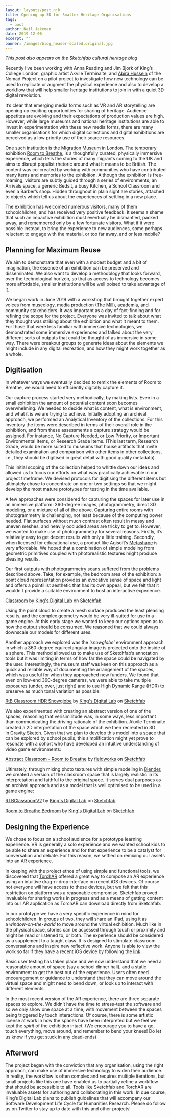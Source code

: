 ```yaml
---
layout: layouts/post.njk
title: Opening up 3D for Smaller Heritage Organisations
tags:
  - post
author: Neil Jakeman
date: 2019-12-06
excerpt: ""
banner: /images/blog_header-scaled.original.jpg
---
```


_This post also appears on the Sketchfab cultural heritage blog_

Recently I’ve been working with Anna Reading and Jim Bjork of King’s College London, graphic artist Akvile Terminaite, and [Abira Hussein](https://sketchfab.com/Berisamaad) of the Nomad Project on a pilot project to investigate how new technology can be used to replicate or augment the physical experience and also to develop a workflow that will help smaller heritage institutions to join in with a quiet 3D digital revolution.

It’s clear that emerging media forms such as VR and AR storytelling are opening up exciting opportunities for sharing of heritage. Audience appetites are evolving and their expectations of production values are high. However, while large museums and national heritage institutions are able to invest in experimentation with these new media forms, there are many smaller organisations for which digital collections and digital exhibitions are perceived as a low priority use of their scarce resources.

One such institution is the [Migration Museum](https://www.migrationmuseum.org/exhibition/room-to-breathe/) in London. The temporary exhibition [Room to Breathe](https://www.migrationmuseum.org/exhibition/room-to-breathe/), is a thoughtfully curated, physically immersive experience, which tells the stories of many migrants coming to the UK and aims to disrupt populist rhetoric around what it means to be British. The content was co-created by working with communities who have contributed many items and memories to the exhibition. Although the exhibition is free-roaming, visitors are subtly guided through a series of environments; an Arrivals space, a generic Bedsit, a busy Kitchen, a School Classroom and even a Barber’s shop. Hidden throughout in plain sight are stories, attached to objects which tell us about the experiences of settling in a new place.

The exhibition has welcomed numerous visitors, many of them schoolchildren, and has received very positive feedback. It seems a shame that such an impactive exhibition must eventually be dismantled, packed away, and remembered only by a few fortunate visitors. What if it were possible instead, to bring the experience to new audiences, some perhaps reluctant to engage with the material, or too far away, and or less mobile?

## Planning for Maximum Reuse

We aim to demonstrate that even with a modest budget and a bit of imagination, the essence of an exhibition can be preserved and disseminated. We also want to develop a methodology that looks forward, over the technological horizon, so that as access to technology becomes more affordable, smaller institutions will be well poised to take advantage of it.

We began work in June 2019 with a workshop that brought together expert voices from museology, media production ([The Mill](http://www.themill.com/)), academia, and community stakeholders. It was important as a day of fact-finding and for refining the scope for the project. Everyone was invited to talk about what they thought was striking about the exhibition and what it meant to them. For those that were less familiar with immersive technologies, we demonstrated some immersive experiences and talked about the very different sorts of outputs that could be thought of as immersive in some way. There were breakout groups to generate ideas about the elements we might include in any digital recreation, and how they might work together as a whole.

## Digitisation

In whatever ways we eventually decided to remix the elements of Room to Breathe, we would need to efficiently digitally capture it.

Our capture process started very methodically, by making lists. Even in a small exhibition the amount of potential content soon becomes overwhelming. We needed to decide what is content, what is environment, and what it is we are trying to achieve. Initially adopting an archival approach, we performed an Analytical Inventory of the collections. For this inventory the items were described in terms of their overall role in the exhibition, and from these assessments a capture strategy would be assigned. For instance, No Capture Needed, or Low Priority, or Important Environmental Items, or Research Grade Items. (This last term, Research Grade, would be more suited to museums that house artifacts that invite detailed examination and comparison with other items in other collections, i.e., they should be digitised in great detail with good quality metadata).

This initial scoping of the collection helped to whittle down our ideas and allowed us to focus our efforts on what was practically achievable in our project timeframe. We devised protocols for digitising the different items but ultimately chose to concentrate on one or two settings so that we might develop the most mature prototypes for testing in the time available.

A few approaches were considered for capturing the spaces for later use in an immersive platform: 360-degree images, photogrammetry, direct 3D modeling, or a mixture of all of the above. Capturing entire rooms with photogrammetry is challenging, not least because of the computing power needed. Flat surfaces without much contrast often result in messy and uneven meshes, and heavily occluded areas are tricky to get to. However, we wanted to make use of photogrammetry for several reasons. Firstly, it’s relatively easy to get decent results with only a little training. Secondly, when licensed for educational use, a product like Agisoft’s [Metashape](https://www.agisoft.com/) is very affordable. We hoped that a combination of simple modeling from geometric primitives coupled with photorealistic textures might produce pleasing results.

Our first outputs with photogrammetry scans suffered from the problems described above. Take, for example, the bedroom area of the exhibition: a point cloud representation provides an evocative sense of space and light and offers a pointillist aesthetic that has its own appeal, but we felt that it wouldn’t provide a suitable environment to host an interactive experience.

[Classroom](https://sketchfab.com/3d-models/classroom-88886bc5f3264861bd629f9e231c52a7?utm_medium=embed&utm_source=website&utm_campaign=share-popup) by [King's Digital Lab](https://sketchfab.com/kingsdigitallab?utm_medium=embed&utm_source=website&utm_campaign=share-popup) on [Sketchfab](https://sketchfab.com?utm_medium=embed&utm_source=website&utm_campaign=share-popup)

Using the point cloud to create a mesh surface produced the least pleasing results, and the complex geometry would be very ill-suited for use in a game engine. At this early stage we wanted to keep our options open as to how the output should be consumed. We reasoned that we could always downscale our models for different uses.

Another approach we explored was the ‘_snowglobe_’ environment approach in which a 360-degree equirectangular image is projected onto the inside of a sphere. This method allowed us to make use of Sketchfab’s annotation tools but it was limiting in terms of how far the space could be navigated by the user. Interestingly, the museum staff was keen on this approach as a quick and reliable way of documenting the arrangement of the spaces, which was useful for when they approached new funders. We found that even on low-end 360-degree cameras, we were able to take multiple exposures (under, over, just right) and to use High Dynamic Range (HDR) to preserve as much tonal variation as possible:

[RtB Classroom HDR Snowglobe](https://sketchfab.com/3d-models/rtb-classroom-hdr-snowglobe-b8f02353121d495fae30522b724ab7c2?utm_medium=embed&utm_source=website&utm_campaign=share-popup) by [King's Digital Lab](https://sketchfab.com/kingsdigitallab?utm_medium=embed&utm_source=website&utm_campaign=share-popup) on [Sketchfab](https://sketchfab.com?utm_medium=embed&utm_source=website&utm_campaign=share-popup)

We also experimented with creating an abstract version of one of the spaces, reasoning that verisimilitude was, in some ways, less important than communicating the driving rationale of the exhibition. Akvile Terminaite created a 2D interpretation of the space which we then recreated in 3D in [Gravity Sketch](https://www.gravitysketch.com/). Given that we plan to develop this model into a space that can be explored by school pupils, this simplification might yet prove to resonate with a cohort who have developed an intuitive understanding of video game environments:

[Abstract Classroom - Room to Breathe](https://sketchfab.com/3d-models/abstract-classroom-room-to-breathe-d1a0b961a36a4aa2a3f8bf95a1d473f1?utm_medium=embed&utm_source=website&utm_campaign=share-popup) by [fieldworks](https://sketchfab.com/fieldworks?utm_medium=embed&utm_source=website&utm_campaign=share-popup) on [Sketchfab](https://sketchfab.com?utm_medium=embed&utm_source=website&utm_campaign=share-popup)

Ultimately, through mixing photo textures with simple modeling in [Blender](https://www.blender.org/), we created a version of the classroom space that is largely realistic in its interpretation and faithful to the original space. It serves dual purposes as an archival approach and as a model that is well optimised to be used in a game engine:

[RTBClassroomV2](https://sketchfab.com/3d-models/rtbclassroomv2-88e38a07cbd34d3a810041ad5a9fc3af?utm_medium=embed&utm_source=website&utm_campaign=share-popup) by [King's Digital Lab](https://sketchfab.com/kingsdigitallab?utm_medium=embed&utm_source=website&utm_campaign=share-popup) on [Sketchfab](https://sketchfab.com?utm_medium=embed&utm_source=website&utm_campaign=share-popup)

[Room to Breathe Bedroom](https://sketchfab.com/3d-models/room-to-breathe-bedroom-b2c8f22434c54f57bdbfb46a860fb1e7?utm_medium=embed&utm_source=website&utm_campaign=share-popup) by [King's Digital Lab](https://sketchfab.com/kingsdigitallab?utm_medium=embed&utm_source=website&utm_campaign=share-popup) on [Sketchfab](https://sketchfab.com?utm_medium=embed&utm_source=website&utm_campaign=share-popup)

## Designing the Experience

We chose to focus on a school audience for a prototype learning experience. VR is generally a solo experience and we wanted school kids to be able to share an experience and for that experience to be a catalyst for conversation and debate. For this reason, we settled on remixing our assets into an AR experience.

In keeping with the project ethos of using simple and functional tools, we discovered that [TorchAR](https://www.torch.app/) offered a great way to compose an AR experience using an intuitive drag-n-drop interface on recent iOS devices. Of course not everyone will have access to these devices, but we felt that this restriction on platform was a reasonable compromise. Sketchfab proved invaluable for sharing works in progress and as a means of getting content into our AR application as TorchAR can download directly from Sketchfab.

In our prototype we have a very specific experience in mind for schoolchildren. In groups of two, they will share an iPad, using it as a *window-on-the-world* to move around the virtual exhibition. Much like in the physical space, stories can be accessed through touch or proximity and might be read or listened to, or both. The experience should be considered as a supplement to a taught class. It is designed to stimulate classroom conversations and inspire new reflective work. Anyone is able to view the work so far if they have a recent iOS device by following the [link](https://home.torch.app/projects/view/RnQBRYFU1B4N6YglgZ79).

Basic user testing has taken place and we now understand that we need a reasonable amount of space (say a school dinner hall), and a static environment to get the best out of the experience. Users often need encouragement or guidance to understand that they can move around the virtual space and might need to bend down, or look up to interact with different elements.

In the most recent version of the AR experience, there are three separate spaces to explore. We didn’t have the time to stress-test the software and so we only show one space at a time, with movement between the spaces being triggered by touch interactions. Of course, there is some artistic license at work in how the spaces have been interpreted but we feel we kept the *spirit* of the exhibition intact. (We encourage you to have a go, touch everything, move around, and remember to bend your knees! Do let us know if you get stuck in any dead-ends)

## Afterword

The project began with the conviction that any organisation, using the right approach, can make use of immersive technology to widen their audience. In reality, the workflow is often complex and requires multiple iterations, but small projects like this one have enabled us to partially refine a workflow that should be accessible to all. Tools like Sketchfab and TorchAR are invaluable assets for authoring and collaborating in this work. In due course, King’s Digital Lab plans to publish guidelines that will accompany our Software Development Life Cycle for Humanities Research. Please do follow us on Twitter to stay up to date with this and other projects!
